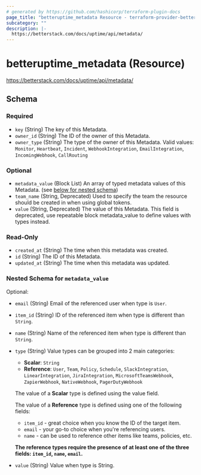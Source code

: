 ```yaml
---
# generated by https://github.com/hashicorp/terraform-plugin-docs
page_title: "betteruptime_metadata Resource - terraform-provider-better-uptime"
subcategory: ""
description: |-
  https://betterstack.com/docs/uptime/api/metadata/
---
```


# betteruptime_metadata (Resource)

https://betterstack.com/docs/uptime/api/metadata/



<!-- schema generated by tfplugindocs -->
## Schema

### Required

- `key` (String) The key of this Metadata.
- `owner_id` (String) The ID of the owner of this Metadata.
- `owner_type` (String) The type of the owner of this Metadata. Valid values: `Monitor`, `Heartbeat`, `Incident`, `WebhookIntegration`, `EmailIntegration`, `IncomingWebhook`, `CallRouting`

### Optional

- `metadata_value` (Block List) An array of typed metadata values of this Metadata. (see [below for nested schema](#nestedblock--metadata_value))
- `team_name` (String, Deprecated) Used to specify the team the resource should be created in when using global tokens.
- `value` (String, Deprecated) The value of this Metadata. This field is deprecated, use repeatable block metadata_value to define values with types instead.

### Read-Only

- `created_at` (String) The time when this metadata was created.
- `id` (String) The ID of this Metadata.
- `updated_at` (String) The time when this metadata was updated.

<a id="nestedblock--metadata_value"></a>
### Nested Schema for `metadata_value`

Optional:

- `email` (String) Email of the referenced user when type is `User`.
- `item_id` (String) ID of the referenced item when type is different than `String`.
- `name` (String) Name of the referenced item when type is different than `String`.
- `type` (String) Value types can be grouped into 2 main categories:
  - **Scalar**: `String`
  - **Reference**: `User`, `Team`, `Policy`, `Schedule`, `SlackIntegration`, `LinearIntegration`, `JiraIntegration`, `MicrosoftTeamsWebhook`, `ZapierWebhook`, `NativeWebhook`, `PagerDutyWebhook`
  
  The value of a **Scalar** type is defined using the value field.
  
  The value of a **Reference** type is defined using one of the following fields:
  - `item_id` - great choice when you know the ID of the target item.
  - `email` - your go-to choice when you're referencing users.
  - `name` - can be used to reference other items like teams, policies, etc.
  
  **The reference types require the presence of at least one of the three fields: `item_id`, `name`, `email`.**
- `value` (String) Value when type is String.


